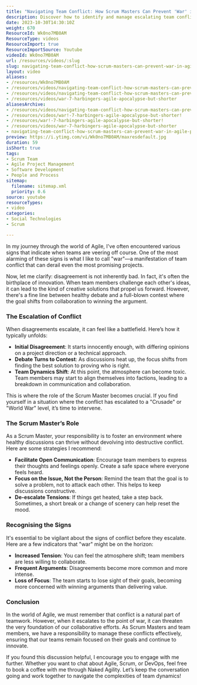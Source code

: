 ```yaml
---
title: "Navigating Team Conflict: How Scrum Masters Can Prevent 'War' in Agile Projects"
description: Discover how to identify and manage escalating team conflicts in Agile. Learn strategies to foster collaboration and keep your projects on track!
date: 2023-10-30T14:30:10Z
weight: 670
ResourceId: Wk0no7MB0AM
ResourceType: videos
ResourceImport: true
ResourceImportSource: Youtube
videoId: Wk0no7MB0AM
url: /resources/videos/:slug
slug: navigating-team-conflict-how-scrum-masters-can-prevent-war-in-agile-projects-Wk0no7MB0AM
layout: video
aliases:
- /resources/Wk0no7MB0AM
- /resources/videos/navigating-team-conflict-how-scrum-masters-can-prevent-war-in-agile-projects-Wk0no7MB0AM
- /resources/videos/navigating-team-conflict-how-scrum-masters-can-prevent-war-in-agile-projects
- /resources/videos/war-7-harbingers-agile-apocalypse-but-shorter
aliasesArchive:
- /resources/videos/navigating-team-conflict-how-scrum-masters-can-prevent-war-in-agile-projects
- /resources/videos/war!-7-harbingers-agile-apocalypse-but-shorter!
- /resources/war!-7-harbingers-agile-apocalypse-but-shorter!
- /resources/videos/war-7-harbingers-agile-apocalypse-but-shorter
- navigating-team-conflict-how-scrum-masters-can-prevent-war-in-agile-projects-Wk0no7MB0AM
preview: https://i.ytimg.com/vi/Wk0no7MB0AM/maxresdefault.jpg
duration: 59
isShort: true
tags:
- Scrum Team
- Agile Project Management
- Software Development
- People and Process
sitemap:
  filename: sitemap.xml
  priority: 0.6
source: youtube
resourceTypes:
- video
categories:
- Social Technologies
- Scrum

---
```

In my journey through the world of Agile, I've often encountered various signs that indicate when teams are veering off course. One of the most alarming of these signs is what I like to call "war"—a manifestation of team conflict that can derail even the most promising projects. 

Now, let me clarify: disagreement is not inherently bad. In fact, it's often the birthplace of innovation. When team members challenge each other's ideas, it can lead to the kind of creative solutions that propel us forward. However, there's a fine line between healthy debate and a full-blown contest where the goal shifts from collaboration to winning the argument. 

### The Escalation of Conflict

When disagreements escalate, it can feel like a battlefield. Here’s how it typically unfolds:

- **Initial Disagreement**: It starts innocently enough, with differing opinions on a project direction or a technical approach.
- **Debate Turns to Contest**: As discussions heat up, the focus shifts from finding the best solution to proving who is right.
- **Team Dynamics Shift**: At this point, the atmosphere can become toxic. Team members may start to align themselves into factions, leading to a breakdown in communication and collaboration.

This is where the role of the Scrum Master becomes crucial. If you find yourself in a situation where the conflict has escalated to a "Crusade" or "World War" level, it’s time to intervene. 

### The Scrum Master’s Role

As a Scrum Master, your responsibility is to foster an environment where healthy discussions can thrive without devolving into destructive conflict. Here are some strategies I recommend:

- **Facilitate Open Communication**: Encourage team members to express their thoughts and feelings openly. Create a safe space where everyone feels heard.
- **Focus on the Issue, Not the Person**: Remind the team that the goal is to solve a problem, not to attack each other. This helps to keep discussions constructive.
- **De-escalate Tensions**: If things get heated, take a step back. Sometimes, a short break or a change of scenery can help reset the mood.

### Recognising the Signs

It's essential to be vigilant about the signs of conflict before they escalate. Here are a few indicators that "war" might be on the horizon:

- **Increased Tension**: You can feel the atmosphere shift; team members are less willing to collaborate.
- **Frequent Arguments**: Disagreements become more common and more intense.
- **Loss of Focus**: The team starts to lose sight of their goals, becoming more concerned with winning arguments than delivering value.

### Conclusion

In the world of Agile, we must remember that conflict is a natural part of teamwork. However, when it escalates to the point of war, it can threaten the very foundation of our collaborative efforts. As Scrum Masters and team members, we have a responsibility to manage these conflicts effectively, ensuring that our teams remain focused on their goals and continue to innovate.

If you found this discussion helpful, I encourage you to engage with me further. Whether you want to chat about Agile, Scrum, or DevOps, feel free to book a coffee with me through Naked Agility. Let’s keep the conversation going and work together to navigate the complexities of team dynamics!
